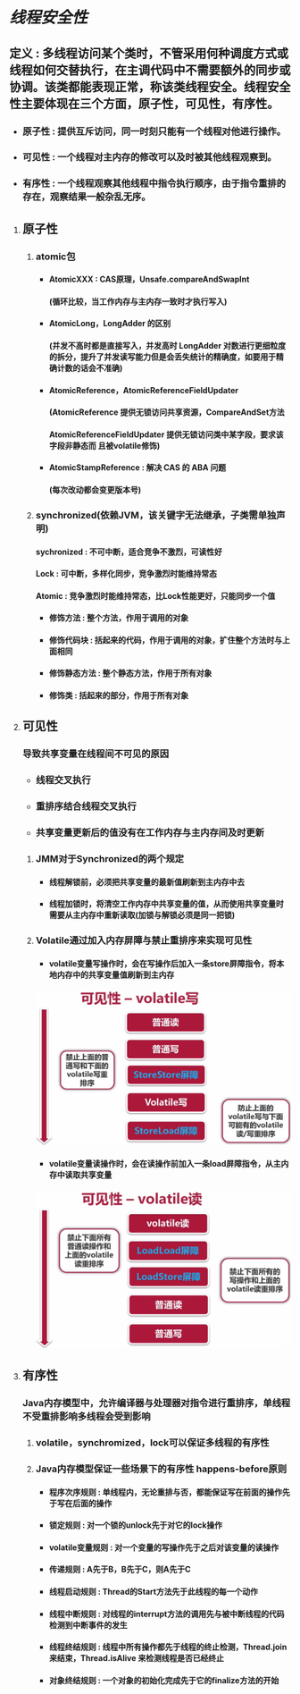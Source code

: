 # ***线程安全性***

## 定义 : 多线程访问某个类时，不管采用何种调度方式或线程如何交替执行，在主调代码中不需要额外的同步或协调。该类都能表现正常，称该类线程安全。线程安全性主要体现在三个方面，原子性，可见性，有序性。

+ ### 原子性 : 提供互斥访问，同一时刻只能有一个线程对他进行操作。

+ ### 可见性 : 一个线程对主内存的修改可以及时被其他线程观察到。

+ ### 有序性 : 一个线程观察其他线程中指令执行顺序，由于指令重排的存在，观察结果一般杂乱无序。

1. ## 原子性

   1. ### atomic包

      + #### AtomicXXX : CAS原理，Unsafe.compareAndSwapInt

        #### (循环比较，当工作内存与主内存一致时才执行写入)

      + #### AtomicLong，LongAdder 的区别

        #### (并发不高时都是直接写入，并发高时 LongAdder 对数进行更细粒度的拆分，提升了并发读写能力但是会丢失统计的精确度，如要用于精确计数的话会不准确)

      + #### AtomicReference，AtomicReferenceFieldUpdater

        #### (AtomicReference 提供无锁访问共享资源，CompareAndSet方法

        ####  AtomicReferenceFieldUpdater 提供无锁访问类中某字段，要求该字段非静态而     且被volatile修饰)

      + #### AtomicStampReference : 解决 CAS 的 ABA 问题

        #### (每次改动都会变更版本号)

   2. ### synchronized(依赖JVM，该关键字无法继承，子类需单独声明)

      #### sychronized : 不可中断，适合竞争不激烈，可读性好

      #### Lock : 可中断，多样化同步，竞争激烈时能维持常态

      #### Atomic : 竞争激烈时能维持常态，比Lock性能更好，只能同步一个值

      + #### 修饰方法 : 整个方法，作用于调用的对象

      + #### 修饰代码块 : 括起来的代码，作用于调用的对象，扩住整个方法时与上面相同

      + #### 修饰静态方法 : 整个静态方法，作用于所有对象

      + #### 修饰类 : 括起来的部分，作用于所有对象

2. ## 可见性

   ### 导致共享变量在线程间不可见的原因

   - ### 线程交叉执行

   - ### 重排序结合线程交叉执行

   - ### 共享变量更新后的值没有在工作内存与主内存间及时更新

   1. ### JMM对于Synchronized的两个规定

      + #### 线程解锁前，必须把共享变量的最新值刷新到主内存中去

      + #### 线程加锁时，将清空工作内存中共享变量的值，从而使用共享变量时需要从主内存中重新读取(加锁与解锁必须是同一把锁)

   2. ### Volatile通过加入内存屏障与禁止重排序来实现可见性

      + #### volatile变量写操作时，会在写操作后加入一条store屏障指令，将本地内存中的共享变量值刷新到主内存

      ![正事配图](https://raw.githubusercontent.com/undermoonoldman/JavaFamilyBucket/master/Resource/IMG/096.jpg)
      
      + #### volatile变量读操作时，会在读操作前加入一条load屏障指令，从主内存中读取共享变量
      
      ![正事配图](https://raw.githubusercontent.com/undermoonoldman/JavaFamilyBucket/master/Resource/IMG/097.jpg)

3. ## 有序性

   ### Java内存模型中，允许编译器与处理器对指令进行重排序，单线程不受重排影响多线程会受到影响

   1. ### volatile，synchromized，lock可以保证多线程的有序性

   2. ### Java内存模型保证一些场景下的有序性 happens-before原则

      + #### 程序次序规则 : 单线程内，无论重排与否，都能保证写在前面的操作先于写在后面的操作

      + #### 锁定规则 : 对一个锁的unlock先于对它的lock操作

      + #### volatile变量规则 : 对一个变量的写操作先于之后对该变量的读操作

      + #### 传递规则 : A先于B，B先于C，则A先于C

      + #### 线程启动规则 : Thread的Start方法先于此线程的每一个动作

      + #### 线程中断规则 : 对线程的interrupt方法的调用先与被中断线程的代码检测到中断事件的发生

      + #### 线程终结规则 : 线程中所有操作都先于线程的终止检测，Thread.join 来结束，Thread.isAlive 来检测线程是否已经终止

      + #### 对象终结规则 : 一个对象的初始化完成先于它的finalize方法的开始

